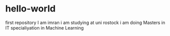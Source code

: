 # hello-world
first repository
I am imran 
i am studying at uni rostock
i am doing Masters in IT
specialiyation in Machine Learning

